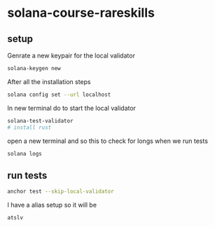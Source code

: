 # solana-course-rareskills

## setup 


Genrate a new keypair for the local validator

```bash
solana-keygen new
```
After all the installation steps 

```bash
solana config set --url localhost
```

In new terminal do to start the local validator

```bash
solana-test-validator
# install rust	
```
open a new terminal and so this to check for longs when we run tests 
```bash
solana logs
```	

## run tests 

```bash
anchor test --skip-local-validator
```
I have a alias setup so it will be
```bash	
atslv

```


